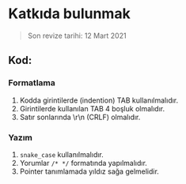 # Katkıda bulunmak

> Son revize tarihi: 12 Mart 2021

## Kod:

### Formatlama

1. Kodda girintilerde (indention) TAB kullanılmalıdır.
2. Girintilerde kullanılan TAB 4 boşluk olmalıdır.
3. Satır sonlarında \r\n (CRLF) olmalıdır.

### Yazım

1. `snake_case` kullanılmalıdır.
2. Yorumlar `/* */` formatında yapılmalıdır.
3. Pointer tanımlamada yıldız sağa gelmelidir.
